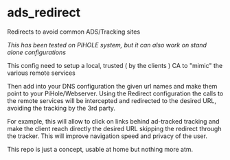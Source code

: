 # ads_redirect
Redirects to avoid common ADS/Tracking sites

*This has been tested on PIHOLE system, but it can also work on stand alone configurations*

This config need to setup a local, trusted ( by the clients ) CA to "mimic" the various remote services

Then add into your DNS configuration the given url names and make them point to your PiHole/Webserver.
Using the Redirect configuration the calls to the remote services will be intercepted and redirected to the desired URL, avoiding the tracking by the 3rd party.

For example, this will allow to click on links behind ad-tracked tracking and make the client reach directly the desired URL skipping the redirect through the tracker. This will improve navigation speed and privacy of the user.

This repo is just a concept, usable at home but nothing more atm.

